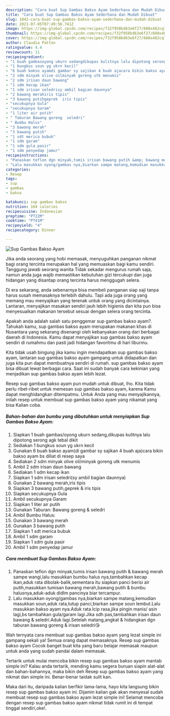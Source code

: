 ```yaml
---
description: "Cara buat Sup Gambas Bakso Ayam Sederhana dan Mudah Dibuat"
title: "Cara buat Sup Gambas Bakso Ayam Sederhana dan Mudah Dibuat"
slug: 1042-cara-buat-sup-gambas-bakso-ayam-sederhana-dan-mudah-dibuat
date: 2021-07-05T07:49:56.741Z
image: https://img-global.cpcdn.com/recipes/f32f958bd63e6f27/680x482cq70/sup-gambas-bakso-ayam-foto-resep-utama.jpg
thumbnail: https://img-global.cpcdn.com/recipes/f32f958bd63e6f27/680x482cq70/sup-gambas-bakso-ayam-foto-resep-utama.jpg
cover: https://img-global.cpcdn.com/recipes/f32f958bd63e6f27/680x482cq70/sup-gambas-bakso-ayam-foto-resep-utama.jpg
author: Claudia Patton
ratingvalue: 4.4
reviewcount: 11
recipeingredient:
- "1 buah gambasoyong ukurn sedangdikupas kulitnya lalu dipotong serong agk tebal dikit"
- "1 bungkus soun yg ukrn kecil"
- "6 buah bakso ayamdi gambar sy sajikan 4 buah ajacara bikin bakso ayam bs diliat di resep saya"
- "2 sdm minyak olive oilminyak goreng utk menumis"
- "2 sdm irisan daun bawang"
- "1 sdm kecap ikan"
- "1 sdm irisan seledrisy ambil bagian daunnya"
- "2 bawang merahiris tipis"
- "3 bawang putihgeprek  iris tipis"
- "secukupnya Gula"
- "secukupnya Garam"
- "1 liter air putih"
- " Taburan Bawang goreng  seledri"
- " Bumbu Halus"
- "3 bawang merah"
- "3 bawang putih"
- "1 sdt merica bubuk"
- "1 sdm garam"
- "1 sdm gula pasir"
- "1 sdm penyedap jamur"
recipeinstructions:
- "Panaskan teflon dgn minyak,tumis irisan bawang putih &amp; bawang merah sampe wangi,lalu masukkan bumbu halus nya,tambahkan kecap ikan,aduk rata dibolak-balik,sementara itu siapkan panci berisi air putih,masukkan tumisan bawang merah,bawang putih &amp; bumbu halusnya,aduk-aduk didlm pancinya biar tercampur."
- "Lalu masukkan oyong/gambas nya,biarkan sampe matang,kemudian masukkan soun,aduk rata,tutup panci,biarkan sampe soun lembut.Lalu masukkan bakso ayam nya.Aduk rata.Icip rasa,jika pingin manis/ asin lagi,bs tambahkan gula/garam lagi.Jika sdh pas,tambahkan irisan daun bawang &amp; seledri.Aduk lagi.Setelah matang,angkat &amp; hidangkan dgn taburan bawang goreng &amp; irisan seledri😘"
categories:
- Resep
tags:
- sup
- gambas
- bakso

katakunci: sup gambas bakso 
nutrition: 164 calories
recipecuisine: Indonesian
preptime: "PT22M"
cooktime: "PT41M"
recipeyield: "4"
recipecategory: Dinner

---
```



![Sup Gambas Bakso Ayam](https://img-global.cpcdn.com/recipes/f32f958bd63e6f27/680x482cq70/sup-gambas-bakso-ayam-foto-resep-utama.jpg)

Jika anda seorang yang hobi memasak, menyuguhkan panganan nikmat bagi orang tercinta merupakan hal yang memuaskan bagi kamu sendiri. Tanggung jawab seorang  wanita Tidak sekadar mengurus rumah saja, namun anda juga wajib memastikan kebutuhan gizi tercukupi dan juga hidangan yang disantap orang tercinta harus menggugah selera.

Di era  sekarang, anda sebenarnya bisa membeli panganan siap saji tanpa harus susah memasaknya terlebih dahulu. Tapi ada juga orang yang memang mau menyajikan yang terenak untuk orang yang dicintainya. Lantaran, menyajikan masakan sendiri jauh lebih higienis dan kita pun bisa menyesuaikan makanan tersebut sesuai dengan selera orang tercinta. 



Apakah anda adalah salah satu penggemar sup gambas bakso ayam?. Tahukah kamu, sup gambas bakso ayam merupakan makanan khas di Nusantara yang sekarang disenangi oleh kebanyakan orang dari berbagai daerah di Indonesia. Kamu dapat menyajikan sup gambas bakso ayam sendiri di rumahmu dan pasti jadi hidangan favoritmu di hari liburmu.

Kita tidak usah bingung jika kamu ingin mendapatkan sup gambas bakso ayam, lantaran sup gambas bakso ayam gampang untuk didapatkan dan juga kita pun dapat membuatnya sendiri di rumah. sup gambas bakso ayam bisa dibuat lewat berbagai cara. Saat ini sudah banyak cara kekinian yang menjadikan sup gambas bakso ayam lebih lezat.

Resep sup gambas bakso ayam pun mudah untuk dibuat, lho. Kita tidak perlu ribet-ribet untuk memesan sup gambas bakso ayam, karena Kamu dapat menghidangkan ditempatmu. Untuk Anda yang mau menyajikannya, inilah resep untuk membuat sup gambas bakso ayam yang nikamat yang bisa Kalian coba.

<!--inarticleads1-->

##### Bahan-bahan dan bumbu yang dibutuhkan untuk menyiapkan Sup Gambas Bakso Ayam:

1. Siapkan 1 buah gambas/oyong ukurn sedang,dikupas kulitnya lalu dipotong serong agk tebal dikit
1. Sediakan 1 bungkus soun yg ukrn kecil
1. Gunakan 6 buah bakso ayam(di gambar sy sajikan 4 buah aja)cara bikin bakso ayam bs diliat di resep saya
1. Sediakan 2 sdm minyak olive oil/minyak goreng utk menumis
1. Ambil 2 sdm irisan daun bawang
1. Sediakan 1 sdm kecap ikan
1. Siapkan 1 sdm irisan seledri(sy ambil bagian daunnya)
1. Gunakan 2 bawang merah,iris tipis
1. Siapkan 3 bawang putih,geprek &amp; iris tipis
1. Siapkan secukupnya Gula
1. Ambil secukupnya Garam
1. Siapkan 1 liter air putih
1. Gunakan  Taburan: Bawang goreng &amp; seledri
1. Ambil  Bumbu Halus:
1. Gunakan 3 bawang merah
1. Gunakan 3 bawang putih
1. Siapkan 1 sdt merica bubuk
1. Ambil 1 sdm garam
1. Siapkan 1 sdm gula pasir
1. Ambil 1 sdm penyedap jamur




<!--inarticleads2-->

##### Cara membuat Sup Gambas Bakso Ayam:

1. Panaskan teflon dgn minyak,tumis irisan bawang putih &amp; bawang merah sampe wangi,lalu masukkan bumbu halus nya,tambahkan kecap ikan,aduk rata dibolak-balik,sementara itu siapkan panci berisi air putih,masukkan tumisan bawang merah,bawang putih &amp; bumbu halusnya,aduk-aduk didlm pancinya biar tercampur.
1. Lalu masukkan oyong/gambas nya,biarkan sampe matang,kemudian masukkan soun,aduk rata,tutup panci,biarkan sampe soun lembut.Lalu masukkan bakso ayam nya.Aduk rata.Icip rasa,jika pingin manis/ asin lagi,bs tambahkan gula/garam lagi.Jika sdh pas,tambahkan irisan daun bawang &amp; seledri.Aduk lagi.Setelah matang,angkat &amp; hidangkan dgn taburan bawang goreng &amp; irisan seledri😘




Wah ternyata cara membuat sup gambas bakso ayam yang lezat simple ini gampang sekali ya! Semua orang dapat memasaknya. Resep sup gambas bakso ayam Cocok banget buat kita yang baru belajar memasak maupun untuk anda yang sudah pandai dalam memasak.

Tertarik untuk mulai mencoba bikin resep sup gambas bakso ayam mantab simple ini? Kalau anda tertarik, mending kamu segera buruan siapin alat-alat dan bahan-bahannya, maka bikin deh Resep sup gambas bakso ayam yang nikmat dan simple ini. Benar-benar taidak sulit kan. 

Maka dari itu, daripada kalian berfikir lama-lama, hayo kita langsung bikin resep sup gambas bakso ayam ini. Dijamin kalian gak akan menyesal sudah membuat resep sup gambas bakso ayam lezat simple ini! Selamat mencoba dengan resep sup gambas bakso ayam nikmat tidak rumit ini di tempat tinggal sendiri,oke!.

